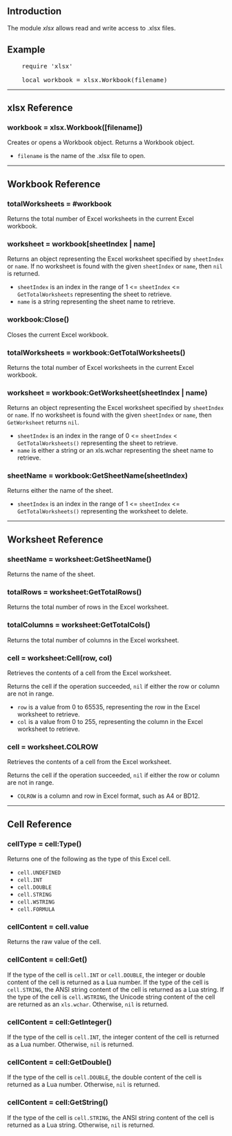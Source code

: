## Introduction

The module *xlsx* allows read and write access to .xlsx files.



## Example

<pre>
    require 'xlsx'

    local workbook = xlsx.Workbook(filename)
</pre>



-------------------------
## xlsx Reference

### workbook = xlsx.Workbook([filename])

Creates or opens a Workbook object.  Returns a Workbook object.

* `filename` is the name of the .xlsx file to open.




-------------------------
## Workbook Reference

### totalWorksheets = #workbook

Returns the total number of Excel worksheets in the current Excel workbook.



### worksheet = workbook[sheetIndex | name]

Returns an object representing the Excel worksheet specified by `sheetIndex` or `name`.  If no worksheet is found with the given `sheetIndex` or `name`, then `nil` is returned.

* `sheetIndex` is an index in the range of 1 <= `sheetIndex` <= `GetTotalWorksheets` representing the sheet to retrieve.
* `name` is a string representing the sheet name to retrieve.



### workbook:Close()

Closes the current Excel workbook.




### totalWorksheets = workbook:GetTotalWorksheets()

Returns the total number of Excel worksheets in the current Excel workbook.




### worksheet = workbook:GetWorksheet(sheetIndex | name)

Returns an object representing the Excel worksheet specified by `sheetIndex` or `name`.  If no worksheet is found with the given `sheetIndex` or `name`, then `GetWorksheet` returns `nil`.

* `sheetIndex` is an index in the range of 0 <= `sheetIndex` < `GetTotalWorksheets()` representing the sheet to retrieve.
* `name` is either a string or an xls.wchar representing the sheet name to retrieve.




### sheetName = workbook:GetSheetName(sheetIndex)

Returns either the name of the sheet.

* `sheetIndex` is an index in the range of 1 <= `sheetIndex` <= `GetTotalWorksheets()` representing the worksheet to delete.




-------------------------
## Worksheet Reference

### sheetName = worksheet:GetSheetName()

Returns the name of the sheet.




### totalRows = worksheet:GetTotalRows()

Returns the total number of rows in the Excel worksheet.




### totalColumns = worksheet:GetTotalCols()

Returns the total number of columns in the Excel worksheet.



### cell = worksheet:Cell(row, col)

Retrieves the contents of a cell from the Excel worksheet.

Returns the cell if the operation succeeded, `nil` if either the row or column are not in range.

* `row` is a value from 0 to 65535, representing the row in the Excel worksheet to retrieve.
* `col` is a value from 0 to 255, representing the column in the Excel worksheet to retrieve.




### cell = worksheet.COLROW

Retrieves the contents of a cell from the Excel worksheet.

Returns the cell if the operation succeeded, `nil` if either the row or column are not in range.

* `COLROW` is a column and row in Excel format, such as A4 or BD12.





-------------------------
## Cell Reference

### cellType = cell:Type()

Returns one of the following as the type of this Excel cell.

* `cell.UNDEFINED`
* `cell.INT`
* `cell.DOUBLE`
* `cell.STRING`
* `cell.WSTRING`
* `cell.FORMULA`



### cellContent = cell.value

Returns the raw value of the cell.




### cellContent = cell:Get()

If the type of the cell is `cell.INT` or `cell.DOUBLE`, the integer or double content of the cell is returned as a Lua number.  If the type of the cell is `cell.STRING`, the ANSI string content of the cell is returned as a Lua string.  If the type of the cell is `cell.WSTRING`, the Unicode string content of the cell are returned as an `xls.wchar`.  Otherwise, `nil` is returned.



### cellContent = cell:GetInteger()

If the type of the cell is `cell.INT`, the integer content of the cell is returned as a Lua number.  Otherwise, `nil` is returned.



### cellContent = cell:GetDouble()

If the type of the cell is `cell.DOUBLE`, the double content of the cell is returned as a Lua number.  Otherwise, `nil` is returned.



### cellContent = cell:GetString()

If the type of the cell is `cell.STRING`, the ANSI string content of the cell is returned as a Lua string.  Otherwise, `nil` is returned.

